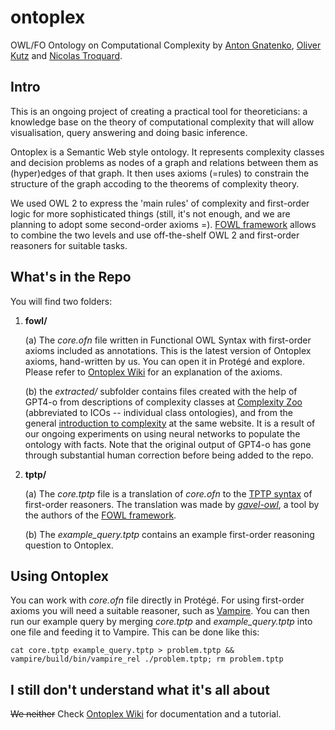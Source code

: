 # ontoplex
OWL/FO Ontology on Computational Complexity by [Anton Gnatenko](https://gnatenko.github.io), [Oliver Kutz](https://www.inf.unibz.it/~okutz/) and [Nicolas Troquard](https://gssi.it/people/professors/lectures-computer-science/item/24936-troquard-nicolas).


## Intro

This is an ongoing project of creating a practical tool for theoreticians: a knowledge base on the theory of computational complexity that will allow visualisation, query answering and doing basic inference.

Ontoplex is a Semantic Web style ontology. It represents complexity classes and decision problems as nodes of a graph and relations between them as (hyper)edges of that graph. It then uses axioms (=rules) to constrain the structure of the graph accoding to the theorems of complexity theory.

We used OWL 2 to express the 'main rules' of complexity and first-order logic for more sophisticated things (still, it's not enough, and we are planning to adopt some second-order axioms =). [FOWL framework]((https://doi.org/10.3233/SW-243440)) allows to combine the two levels and use off-the-shelf OWL 2 and first-order reasoners for suitable tasks.


## What's in the Repo

You will find two folders:

1. **fowl/**

    (a) The *core.ofn* file written in Functional OWL Syntax with first-order axioms included as annotations. This is the latest version of Ontoplex axioms, hand-written by us. You can open it in Protégé and explore. Please refer to [Ontoplex Wiki](https://github.com/gnatenko/ontoplex/wiki) for an explanation of the axioms. 

    (b) the *extracted/* subfolder contains files created with the help of GPT4-o from descriptions of complexity classes at [Complexity Zoo](https://complexityzoo.net) (abbreviated to ICOs -- individual class ontologies), and from the general [introduction to complexity](https://complexityzoo.net/Petting_Zoo) at the same website. It is a result of our ongoing experiments on using neural networks to populate the ontology with facts. Note that the original output of GPT4-o has gone through substantial human correction before being added to the repo.

2. **tptp/**

    (a) The *core.tptp* file is a translation of *core.ofn* to the [TPTP syntax](https://tptp.org/TPTP/SyntaxBNF.html) of first-order reasoners. The translation was made by [*gavel-owl*](https://github.com/gavel-tool/python-gavel-owl), a tool by the authors of the [FOWL framework]((https://doi.org/10.3233/SW-243440)).

    (b) The *example_query.tptp* contains an example first-order reasoning question to Ontoplex.


## Using Ontoplex

You can work with *core.ofn* file directly in Protégé. For using first-order axioms you will need a suitable reasoner, such as [Vampire](https://vprover.github.io). You can then run our example query by merging *core.tptp* and *example_query.tptp* into one file and feeding it to Vampire. This can be done like this:

```
cat core.tptp example_query.tptp > problem.tptp && vampire/build/bin/vampire_rel ./problem.tptp; rm problem.tptp
```

## I still don't understand what it's all about

~~We neither~~ Check [Ontoplex Wiki](https://github.com/gnatenko/ontoplex/wiki) for documentation and a tutorial.